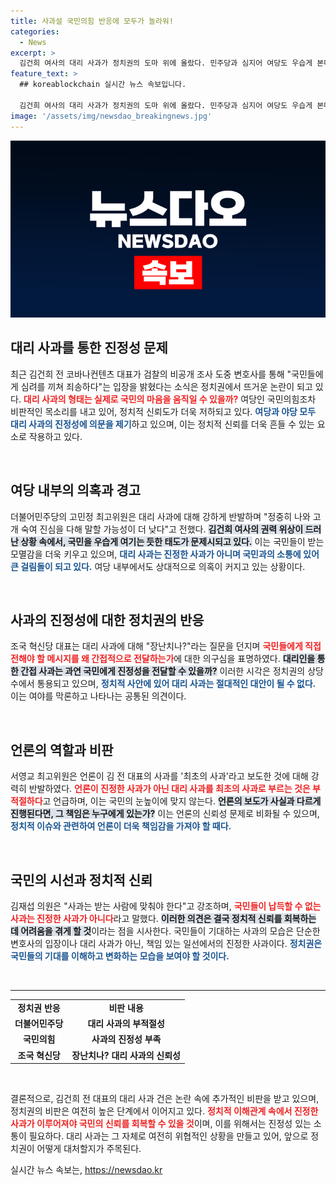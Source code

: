 ```yaml
---
title: 사과설 국민의힘 반응에 모두가 놀라워!
categories:
  - News
excerpt: >
  김건희 여사의 대리 사과가 정치권의 도마 위에 올랐다. 민주당과 심지어 여당도 우습게 본다며 비판을 쏟아냈고, 조국 대표는 장난치나?라며 강력 반박. 국민은 과연 어떤 사과를 원할까? 클릭하면 속 시원한 이야기를 확인할 수 있다!
feature_text: >
  ## koreablockchain 실시간 뉴스 속보입니다.

  김건희 여사의 대리 사과가 정치권의 도마 위에 올랐다. 민주당과 심지어 여당도 우습게 본다며 비판을 쏟아냈고, 조국 대표는 장난치나?라며 강력 반박. 국민은 과연 어떤 사과를 원할까? 클릭하면 속 시원한 이야기를 확인할 수 있다!
image: '/assets/img/newsdao_breakingnews.jpg'
---
```


<p><img src="/assets/img/newsdao_breakingnews.jpg" alt="koreablockchain 속보" /></p>

<h2 data-ke-size="size26">대리 사과를 통한 진정성 문제</h2>

<p data-ke-size="size16">최근 김건희 전 코바나컨텐츠 대표가 검찰의 비공개 조사 도중 변호사를 통해 "국민들에게 심려를 끼쳐 죄송하다"는 입장을 밝혔다는 소식은 정치권에서 뜨거운 논란이 되고 있다. <b><span style="color: #ee2323;">대리 사과의 형태는 실제로 국민의 마음을 움직일 수 있을까?</span></b> 여당인 국민의힘조차 비판적인 목소리를 내고 있어, 정치적 신뢰도가 더욱 저하되고 있다. <b><span style="color: #1a5490;">여당과 야당 모두 대리 사과의 진정성에 의문을 제기</span></b>하고 있으며, 이는 정치적 신뢰를 더욱 흔들 수 있는 요소로 작용하고 있다.</p>

<p data-ke-size="size16">&nbsp;</p>

<h2 data-ke-size="size26">여당 내부의 의혹과 경고</h2>

<p data-ke-size="size16">더불어민주당의 고민정 최고위원은 대리 사과에 대해 강하게 반발하며 "정중히 나와 고개 숙여 진심을 다해 말할 가능성이 더 낮다"고 전했다. <b><span style="background-color: #21538527;">김건희 여사의 권력 위상이 드러난 상황 속에서, 국민을 우습게 여기는 듯한 태도가 문제시되고 있다.</span></b> 이는 국민들이 받는 모멸감을 더욱 키우고 있으며, <b><span style="color: #1a5490;">대리 사과는 진정한 사과가 아니며 국민과의 소통에 있어 큰 걸림돌이 되고 있다.</span></b> 여당 내부에서도 상대적으로 의혹이 커지고 있는 상황이다.</p>

<p data-ke-size="size16">&nbsp;</p>

<h2 data-ke-size="size26">사과의 진정성에 대한 정치권의 반응</h2>

<p data-ke-size="size16">조국 혁신당 대표는 대리 사과에 대해 "장난치나?"라는 질문을 던지며 <b><span style="color: #ee2323;">국민들에게 직접 전해야 할 메시지를 왜 간접적으로 전달하는가</span></b>에 대한 의구심을 표명하였다. <b><span style="background-color: #21538527;">대리인을 통한 간접 사과는 과연 국민에게 진정성을 전달할 수 있을까?</span></b> 이러한 시각은 정치권의 상당수에서 통용되고 있으며, <b><span style="color: #1a5490;">정치적 사안에 있어 대리 사과는 절대적인 대안이 될 수 없다.</span></b> 이는 여야를 막론하고 나타나는 공통된 의견이다.</p>

<p data-ke-size="size16">&nbsp;</p>

<h2 data-ke-size="size26">언론의 역할과 비판</h2>

<p data-ke-size="size16">서영교 최고위원은 언론이 김 전 대표의 사과를 '최초의 사과'라고 보도한 것에 대해 강력히 반발하였다. <b><span style="color: #ee2323;">언론이 진정한 사과가 아닌 대리 사과를 최초의 사과로 부르는 것은 부적절하다</span></b>고 언급하며, 이는 국민의 눈높이에 맞지 않는다. <b><span style="background-color: #21538527;">언론의 보도가 사실과 다르게 진행된다면, 그 책임은 누구에게 있는가?</span></b> 이는 언론의 신뢰성 문제로 비화될 수 있으며, <b><span style="color: #1a5490;">정치적 이슈와 관련하여 언론이 더욱 책임감을 가져야 할 때다.</span></b></p>

<p data-ke-size="size16">&nbsp;</p>

<h2 data-ke-size="size26">국민의 시선과 정치적 신뢰</h2>

<p data-ke-size="size16">김재섭 의원은 "사과는 받는 사람에 맞춰야 한다"고 강조하며, <b><span style="color: #ee2323;">국민들이 납득할 수 없는 사과는 진정한 사과가 아니다</span></b>라고 말했다. <b><span style="background-color: #21538527;">이러한 의견은 결국 정치적 신뢰를 회복하는 데 어려움을 겪게 할 것</span></b>이라는 점을 시사한다. 국민들이 기대하는 사과의 모습은 단순한 변호사의 입장이나 대리 사과가 아닌, 책임 있는 일선에서의 진정한 사과이다. <b><span style="color: #1a5490;">정치권은 국민들의 기대를 이해하고 변화하는 모습을 보여야 할 것이다.</span></b></p>

<p data-ke-size="size16">&nbsp;</p>

<hr />

<table style="width: 100%; border-collapse: collapse;">
  <tr>
    <td style="text-align: center; height: 17px;"><b>정치권 반응</b></td>
    <td style="text-align: center; height: 17px;"><b>비판 내용</b></td>
  </tr>
  <tr>
    <td style="text-align: center; height: 17px;"><b>더불어민주당</b></td>
    <td style="text-align: center; height: 17px;"><b>대리 사과의 부적절성</b></td>
  </tr>
  <tr>
    <td style="text-align: center; height: 17px;"><b>국민의힘</b></td>
    <td style="text-align: center; height: 17px;"><b>사과의 진정성 부족</b></td>
  </tr>
  <tr>
    <td style="text-align: center; height: 17px;"><b>조국 혁신당</b></td>
    <td style="text-align: center; height: 17px;"><b>장난치나? 대리 사과의 신뢰성</b></td>
  </tr>
</table>

<p data-ke-size="size16">&nbsp;</p>

<p data-ke-size="size16">결론적으로, 김건희 전 대표의 대리 사과 건은 논란 속에 추가적인 비판을 받고 있으며, 정치권의 비판은 여전히 높은 단계에서 이어지고 있다. <b><span style="color: #ee2323;">정치적 이해관계 속에서 진정한 사과가 이루어져야 국민의 신뢰를 회복할 수 있을 것</span></b>이며, 이를 위해서는 진정성 있는 소통이 필요하다. 대리 사과는 그 자체로 여전히 위협적인 상황을 만들고 있어, 앞으로 정치권이 어떻게 대처할지가 주목된다.</p>
실시간 뉴스 속보는, <a href="https://newsdao.kr" rel="dofollow">https://newsdao.kr</a>


